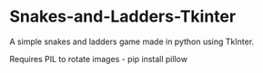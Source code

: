 # Snakes-and-Ladders-Tkinter

A simple snakes and ladders game made in python using TkInter.

Requires PIL to rotate images - pip install pillow
